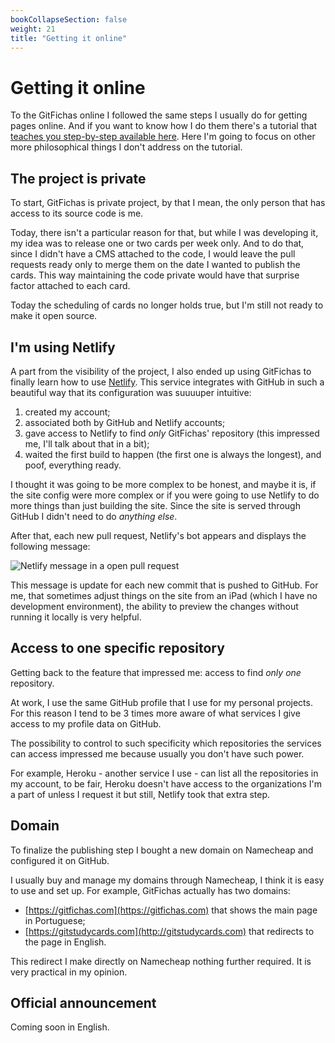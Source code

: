 ```yaml
---
bookCollapseSection: false
weight: 21
title: "Getting it online"
---
```

# Getting it online

To the GitFichas online I followed the same steps I usually do for getting pages online. And if you want to know how I do them there's a tutorial that [teaches you step-by-step available here](https://jtemporal.com/publishing-a-website-with-jekyll/). Here I'm going to focus on other more philosophical things I don't address on the tutorial.

## The project is private

To start, GitFichas is private project, by that I mean, the only person that has access to its source code is me.

Today, there isn't a particular reason for that, but while I was developing it, my idea was to release one or two cards per week only. And to do that, since I didn't have a CMS attached to the code, I would leave the pull requests ready only to merge them on the date I wanted to publish the cards. This way maintaining the code private would have that surprise factor attached to each card.

Today the scheduling of cards no longer holds true, but I'm still not ready to make it open source.

## I'm using Netlify

A part from the visibility of the project, I also ended up using GitFichas to finally learn how to use [Netlify](https://www.netlify.com). This service integrates with GitHub in such a beautiful way that its configuration was suuuuper intuitive:

1. created my account;
2. associated both by GitHub and Netlify accounts;
3. gave access to Netlify to find *only* GitFichas' repository (this impressed me, I'll talk about that in a bit);
4. waited the first build to happen (the first one is always the longest), and poof, everything ready.

I thought it was going to be more complex to be honest, and maybe it is, if the site config were more complex or if you were going to use Netlify to do more things than just building the site. Since the site is served through GitHub I didn't need to do *anything else*.

After that, each new pull request, Netlify's bot appears and displays the following message:

![Netlify message in a open pull request](https://res.cloudinary.com/jesstemporal/image/upload/v1645814794/dev-diaries/netlify-message-on-pull-request_hgext1.png)

This message is update for each new commit that is pushed to GitHub. For me, that sometimes adjust things on the site from an iPad (which I have no development environment), the ability to preview the changes without running it locally is very helpful.

## Access to one specific repository

Getting back to the feature that impressed me: access to find *only one* repository.

At work, I use the same GitHub profile that I use for my personal projects. For this reason I tend to be 3 times more aware of what services I give access to my profile data on GitHub.

The possibility to control to such specificity which repositories the services can access impressed me because usually you don't have such power.

For example, Heroku - another service I use - can list all the repositories in my account, to be fair, Heroku doesn't have access to the organizations I'm a part of unless I request it but still, Netlify took that extra step.

## Domain

To finalize the publishing step I bought a new domain on Namecheap and configured it on GitHub.

I usually buy and manage my domains through Namecheap, I think it is easy to use and set up. For example, GitFichas actually has two domains:

- [https://gitfichas.com](https://gitfichas.com) that shows the main page in Portuguese;
- [https://gitstudycards.com](http://gitstudycards.com) that redirects to the page in English.

This redirect I make directly on Namecheap nothing further required. It is very practical in my opinion.

## Official announcement

Coming soon in English.
